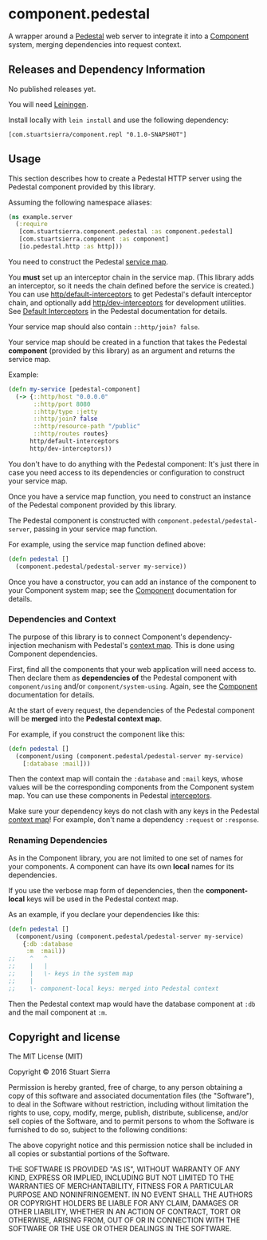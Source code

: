 # component.pedestal

A wrapper around a [Pedestal] web server to integrate it into a
[Component] system, merging dependencies into request context.

[Pedestal]: http://pedestal.io/
[Component]: https://github.com/stuartsierra/component



## Releases and Dependency Information

No published releases yet.

You will need [Leiningen].

Install locally with `lein install` and use the following dependency:

    [com.stuartsierra/component.repl "0.1.0-SNAPSHOT"]

[Leiningen]: http://leiningen.org/



## Usage

This section describes how to create a Pedestal HTTP server using the
Pedestal component provided by this library.

Assuming the following namespace aliases:

```clojure
(ns example.server
  (:require
   [com.stuartsierra.component.pedestal :as component.pedestal]
   [com.stuartsierra.component :as component]
   [io.pedestal.http :as http]))
```

You need to construct the Pedestal [service map].

[service map]: http://pedestal.io/reference/service-map

You **must** set up an interceptor chain in the service map. (This
library adds an interceptor, so it needs the chain defined before the
service is created.) You can use [http/default-interceptors] to get
Pedestal's default interceptor chain, and optionally add
[http/dev-interceptors] for development utilities.
See [Default Interceptors] in the Pedestal documentation for details.

[http/default-interceptors]: http://pedestal.io/api/pedestal.service/io.pedestal.http.html#var-default-interceptors
[http/dev-interceptors]: http://pedestal.io/api/pedestal.service/io.pedestal.http.html#var-dev-interceptors
[Default Interceptors]: http://pedestal.io/reference/default-interceptors

Your service map should also contain `::http/join? false`.

Your service map should be created in a function that takes the
Pedestal **component** (provided by this library) as an argument and
returns the service map.

Example:

```clojure
(defn my-service [pedestal-component]
  (-> {::http/host "0.0.0.0"
       ::http/port 8080
       ::http/type :jetty
       ::http/join? false
       ::http/resource-path "/public"
       ::http/routes routes}
      http/default-interceptors
      http/dev-interceptors))
```

You don't have to do anything with the Pedestal component: It's just
there in case you need access to its dependencies or configuration to
construct your service map.

Once you have a service map function, you need to construct an
instance of the Pedestal component provided by this library.

The Pedestal component is constructed with
`component.pedestal/pedestal-server`, passing in your service map
function.

For example, using the service map function defined above:

```clojure
(defn pedestal []
  (component.pedestal/pedestal-server my-service))
```

Once you have a constructor, you can add an instance of the component
to your Component system map; see the [Component] documentation for
details.


### Dependencies and Context

The purpose of this library is to connect Component's
dependency-injection mechanism with Pedestal's [context map]. This is
done using Component dependencies.

[context map]: http://pedestal.io/reference/context-map

First, find all the components that your web application will need
access to. Then declare them as **dependencies of** the Pedestal
component with `component/using` and/or `component/system-using`.
Again, see the [Component] documentation for details.

At the start of every request, the dependencies of the Pedestal
component will be **merged** into the **Pedestal context map**.

For example, if you construct the component like this:

```clojure
(defn pedestal []
  (component/using (component.pedestal/pedestal-server my-service)
    [:database :mail]))
```

Then the context map will contain the `:database` and `:mail` keys,
whose values will be the corresponding components from the Component
system map. You can use these components in Pedestal [interceptors].

[interceptors]: http://pedestal.io/reference/interceptors

Make sure your dependency keys do not clash with any keys in the
Pedestal [context map]! For example, don't name a dependency
`:request` or `:response`.


### Renaming Dependencies

As in the Component library, you are not limited to one set of names
for your components. A component can have its own **local** names for
its dependencies.

If you use the verbose map form of dependencies, then the
**component-local** keys will be used in the Pedestal context map.

As an example, if you declare your dependencies like this:

```clojure
(defn pedestal []
  (component/using (component.pedestal/pedestal-server my-service)
    {:db :database
     :m  :mail))
;;    ^   ^
;;    |   |
;;    |   \- keys in the system map
;;    |
;;    \- component-local keys: merged into Pedestal context
```

Then the Pedestal context map would have the database component at
`:db` and the mail component at `:m`.



## Copyright and license

The MIT License (MIT)

Copyright © 2016 Stuart Sierra

Permission is hereby granted, free of charge, to any person obtaining a copy of
this software and associated documentation files (the "Software"), to deal in
the Software without restriction, including without limitation the rights to
use, copy, modify, merge, publish, distribute, sublicense, and/or sell copies of
the Software, and to permit persons to whom the Software is furnished to do so,
subject to the following conditions:

The above copyright notice and this permission notice shall be included in all
copies or substantial portions of the Software.

THE SOFTWARE IS PROVIDED "AS IS", WITHOUT WARRANTY OF ANY KIND, EXPRESS OR
IMPLIED, INCLUDING BUT NOT LIMITED TO THE WARRANTIES OF MERCHANTABILITY, FITNESS
FOR A PARTICULAR PURPOSE AND NONINFRINGEMENT. IN NO EVENT SHALL THE AUTHORS OR
COPYRIGHT HOLDERS BE LIABLE FOR ANY CLAIM, DAMAGES OR OTHER LIABILITY, WHETHER
IN AN ACTION OF CONTRACT, TORT OR OTHERWISE, ARISING FROM, OUT OF OR IN
CONNECTION WITH THE SOFTWARE OR THE USE OR OTHER DEALINGS IN THE SOFTWARE.
